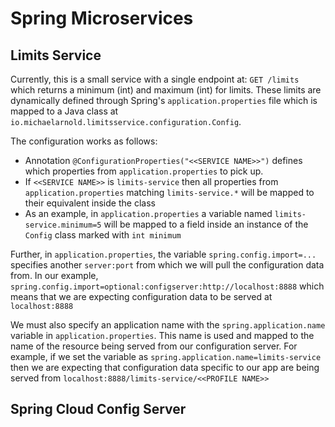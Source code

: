 # Spring Microservices

## Limits Service
Currently, this is a small service with a single endpoint at: `GET /limits`
which returns a minimum (int) and maximum (int) for limits. These limits
are dynamically defined through Spring's `application.properties` file which
is mapped to a Java class at `io.michaelarnold.limitsservice.configuration.Config`.

The configuration works as follows:
* Annotation `@ConfigurationProperties("<<SERVICE NAME>>")` defines which
properties from `application.properties` to pick up.
* If `<<SERVICE NAME>>` is `limits-service` then all properties from
`application.properties` matching `limits-service.*` will be mapped to their
equivalent inside the class
* As an example, in `application.properties` a variable named
`limits-service.minimum=5` will be mapped to a field inside an instance of the
`Config` class marked with `int minimum`

Further, in `application.properties`, the variable `spring.config.import=...` 
specifies another `server:port` from which we will pull the configuration data
from. In our example, `spring.config.import=optional:configserver:http://localhost:8888`
which means that we are expecting configuration data to be served at `localhost:8888`

We must also specify an application name with the `spring.application.name` variable
in `application.properties`. This name is used and mapped to the name of the
resource being served from our configuration server. For example, if we set the
variable as `spring.application.name=limits-service` then we are expecting that
configuration data specific to our app are being served from
`localhost:8888/limits-service/<<PROFILE NAME>>`

## Spring Cloud Config Server
